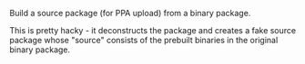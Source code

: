 Build a source package (for PPA upload) from a binary package.

This is pretty hacky - it deconstructs the package and creates a fake source package whose "source" consists of the prebuilt binaries in the original binary package.
